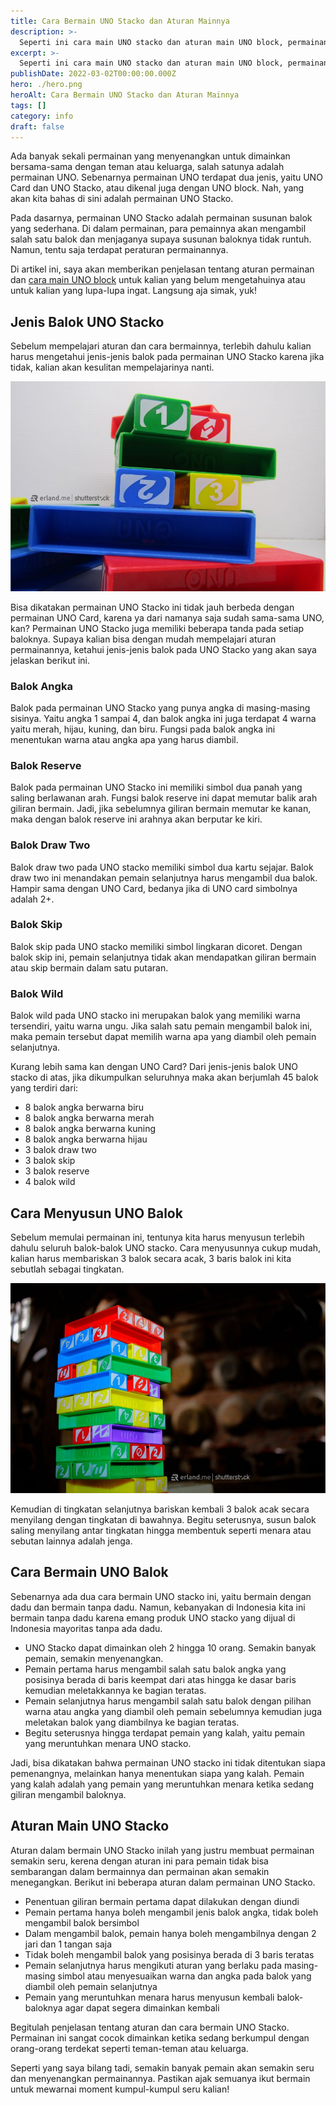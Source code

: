 ```yaml
---
title: Cara Bermain UNO Stacko dan Aturan Mainnya
description: >-
  Seperti ini cara main UNO stacko dan aturan main UNO block, permainan seru untuk dimainkan bersama-sama dengan teman atau keluarga
excerpt: >-
  Seperti ini cara main UNO stacko dan aturan main UNO block, permainan seru untuk dimainkan bersama-sama dengan teman atau keluarga
publishDate: 2022-03-02T00:00:00.000Z
hero: ./hero.png
heroAlt: Cara Bermain UNO Stacko dan Aturan Mainnya
tags: []
category: info
draft: false
---
```


Ada banyak sekali permainan yang menyenangkan untuk dimainkan bersama-sama dengan teman atau keluarga, salah satunya adalah permainan UNO. Sebenarnya permainan UNO terdapat dua jenis, yaitu UNO Card dan UNO Stacko, atau dikenal juga dengan UNO block. Nah, yang akan kita bahas di sini adalah permainan UNO Stacko.

Pada dasarnya, permainan UNO Stacko adalah permainan susunan balok yang sederhana. Di dalam permainan, para pemainnya akan mengambil salah satu balok dan menjaganya supaya susunan baloknya tidak runtuh. Namun, tentu saja terdapat peraturan permainannya.

Di artikel ini, saya akan memberikan penjelasan tentang aturan permainan dan <a href="https://www.guinness.id/temu-santai/article/seru-ini-cara-dan-tips-bermain-uno-stacko">cara main UNO block</a> untuk kalian yang belum mengetahuinya atau untuk kalian yang lupa-lupa ingat. Langsung aja simak, yuk!

## Jenis Balok UNO Stacko

Sebelum mempelajari aturan dan cara bermainnya, terlebih dahulu kalian harus mengetahui jenis-jenis balok pada permainan UNO Stacko karena jika tidak, kalian akan kesulitan mempelajarinya nanti.

![](./images/aturan-main-uno-stacko.jpg)

Bisa dikatakan permainan UNO Stacko ini tidak jauh berbeda dengan permainan UNO Card, karena ya dari namanya saja sudah sama-sama UNO, kan? Permainan UNO Stacko juga memiliki beberapa tanda pada setiap baloknya. Supaya kalian bisa dengan mudah mempelajari aturan permainannya, ketahui jenis-jenis balok pada UNO Stacko yang akan saya jelaskan berikut ini.

### Balok Angka

Balok pada permainan UNO Stacko yang punya angka di masing-masing sisinya. Yaitu angka 1 sampai 4, dan balok angka ini juga terdapat 4 warna yaitu merah, hijau, kuning, dan biru. Fungsi pada balok angka ini menentukan warna atau angka apa yang harus diambil.

### Balok Reserve

Balok pada permainan UNO Stacko ini memiliki simbol dua panah yang saling berlawanan arah. Fungsi balok reserve ini dapat memutar balik arah giliran bermain. Jadi, jika sebelumnya giliran bermain memutar ke kanan, maka dengan balok reserve ini arahnya akan berputar ke kiri.

### Balok Draw Two

Balok draw two pada UNO stacko memiliki simbol dua kartu sejajar. Balok draw two ini menandakan pemain selanjutnya harus mengambil dua balok. Hampir sama dengan UNO Card, bedanya jika di UNO card simbolnya adalah 2+.

### Balok Skip

Balok skip pada UNO stacko memiliki simbol lingkaran dicoret. Dengan balok skip ini, pemain selanjutnya tidak akan mendapatkan giliran bermain atau skip bermain dalam satu putaran.

### Balok Wild

Balok wild pada UNO stacko ini merupakan balok yang memiliki warna tersendiri, yaitu warna ungu. Jika salah satu pemain mengambil balok ini, maka pemain tersebut dapat memilih warna apa yang diambil oleh pemain selanjutnya.

Kurang lebih sama kan dengan UNO Card? Dari jenis-jenis balok UNO stacko di atas, jika dikumpulkan seluruhnya maka akan berjumlah 45 balok yang terdiri dari:

- 8 balok angka berwarna biru
- 8 balok angka berwarna merah
- 8 balok angka berwarna kuning
- 8 balok angka berwarna hijau
- 3 balok draw two
- 3 balok skip
- 3 balok reserve
- 4 balok wild

## Cara Menyusun UNO Balok

Sebelum memulai permainan ini, tentunya kita harus menyusun terlebih dahulu seluruh balok-balok UNO stacko. Cara menyusunnya cukup mudah, kalian harus membariskan 3 balok secara acak, 3 baris balok ini kita sebutlah sebagai tingkatan.

![](./images/cara-main-uno-stacko.jpg)

Kemudian di tingkatan selanjutnya bariskan kembali 3 balok acak secara menyilang dengan tingkatan di bawahnya. Begitu seterusnya, susun balok saling menyilang antar tingkatan hingga membentuk seperti menara atau sebutan lainnya adalah jenga.

## Cara Bermain UNO Balok

Sebenarnya ada dua cara bermain UNO stacko ini, yaitu bermain dengan dadu dan bermain tanpa dadu. Namun, kebanyakan di Indonesia kita ini bermain tanpa dadu karena emang produk UNO stacko yang dijual di Indonesia mayoritas tanpa ada dadu.

- UNO Stacko dapat dimainkan oleh 2 hingga 10 orang. Semakin banyak pemain, semakin menyenangkan.
- Pemain pertama harus mengambil salah satu balok angka yang posisinya berada di baris keempat dari atas hingga ke dasar baris kemudian meletakkannya ke bagian teratas.
- Pemain selanjutnya harus mengambil salah satu balok dengan pilihan warna atau angka yang diambil oleh pemain sebelumnya kemudian juga meletakan balok yang diambilnya ke bagian teratas.
- Begitu seterusnya hingga terdapat pemain yang kalah, yaitu pemain yang meruntuhkan menara UNO stacko.

Jadi, bisa dikatakan bahwa permainan UNO stacko ini tidak ditentukan siapa pemenangnya, melainkan hanya menentukan siapa yang kalah. Pemain yang kalah adalah yang pemain yang meruntuhkan menara ketika sedang giliran mengambil baloknya.

## Aturan Main UNO Stacko

Aturan dalam bermain UNO Stacko inilah yang justru membuat permainan semakin seru, kerena dengan aturan ini para pemain tidak bisa sembarangan dalam bermainnya dan permainan akan semakin menegangkan. Berikut ini beberapa aturan dalam permainan UNO Stacko.

- Penentuan giliran bermain pertama dapat dilakukan dengan diundi
- Pemain pertama hanya boleh mengambil jenis balok angka, tidak boleh mengambil balok bersimbol
- Dalam mengambil balok, pemain hanya boleh mengambilnya dengan 2 jari dan 1 tangan saja
- Tidak boleh mengambil balok yang posisinya berada di 3 baris teratas
- Pemain selanjutnya harus mengikuti aturan yang berlaku pada masing-masing simbol atau menyesuaikan warna dan angka pada balok yang diambil oleh pemain selanjutnya
- Pemain yang meruntuhkan menara harus menyusun kembali balok-baloknya agar dapat segera dimainkan kembali

Begitulah penjelasan tentang aturan dan cara bermain UNO Stacko. Permainan ini sangat cocok dimainkan ketika sedang berkumpul dengan orang-orang terdekat seperti teman-teman atau keluarga.

Seperti yang saya bilang tadi, semakin banyak pemain akan semakin seru dan menyenangkan permainannya. Pastikan ajak semuanya ikut bermain untuk mewarnai moment kumpul-kumpul seru kalian!
